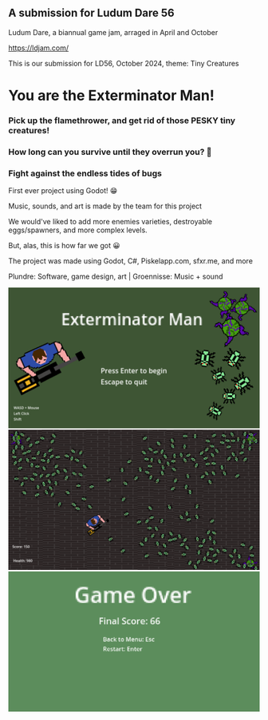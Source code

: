 ## A submission for Ludum Dare 56

Ludum Dare, a biannual game jam, arraged in April and October

https://ldjam.com/

This is our submission for LD56, October 2024, theme: Tiny Creatures

# You are the Exterminator Man!
### Pick up the flamethrower, and get rid of those PESKY tiny creatures!
### How long can you survive until they overrun you? :bug:
### Fight against the endless tides of bugs

First ever project using Godot! :grin: 

Music, sounds, and art is made by the team for this project

We would've liked to add more enemies varieties, destroyable eggs/spawners, and more complex levels.

But, alas, this is how far we got :grinning: 

The project was made using Godot, C#, Piskelapp.com, sfxr.me, and more


Plundre: Software, game design, art | Groennisse: Music + sound


![MainMenu.png](/LDPageStuff/MainMenu.png)
![GameImage.png](/LDPageStuff/GameImage.png)
![GameOverScreen.png](/LDPageStuff/GameOverScreen.png)
